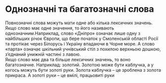 # Однозначні та багатозначні слова

<p>Повнозначнi слова можуть мати одне або кiлька лексичних значень. Якщо слово має одне значення, то його називають однозначним.Наприклад, слово «Днiпро» означає лише одну з найбiльших рiчок Європи, що бере початок у Смоленськiй областi Росiї та протiкає через Бiлорусь i Україну впадаючи в Чорне море. А слово «парта» означає шкiльний учнiвський стiл з похилою верхньою дошкою, з’єднаний унижнiй частинi з лавою.<br/>
Якщо слово має два та бiльше лексичних значень, то воно багатозначне. Наприклад: золотий. Золотою може бути каблучка, а у когось можуть бути золотi руки. Золота каблучка – це зроблена з золота прикраса. А золотi руки – це вмiлi, працьовитi руки</p>